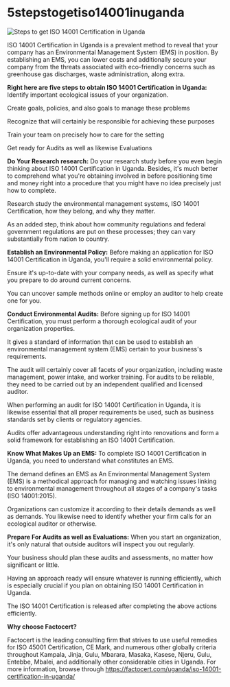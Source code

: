 # 5stepstogetiso14001inuganda

![Steps to get ISO 14001 Certification in Uganda](https://user-images.githubusercontent.com/89084770/149765381-7b509a16-2cd7-4b97-acb2-7189fa88a05c.png)

ISO 14001 Certification in Uganda is a prevalent method to reveal that your company has an Environmental Management System (EMS) in position. By establishing an EMS, you can lower costs and additionally secure your company from the threats associated with eco-friendly concerns such as greenhouse gas discharges, waste administration, along extra.

**Right here are five steps to obtain ISO 14001 Certification in Uganda:**
Identify important ecological issues of your organization.

Create goals, policies, and also goals to manage these problems

Recognize that will certainly be responsible for achieving these purposes

Train your team on precisely how to care for the setting

Get ready for Audits as well as likewise Evaluations

**Do Your Research research:**
Do your research study before you even begin thinking about ISO 14001 Certification in Uganda. Besides, it's much better to comprehend what you're obtaining involved in before positioning time and money right into a procedure that you might have no idea precisely just how to complete.

Research study the environmental management systems, ISO 14001 Certification, how they belong, and why they matter.

As an added step, think about how community regulations and federal government regulations are put on these processes; they can vary substantially from nation to country.

  **Establish an Environmental Policy:**
Before making an application for ISO 14001 Certification in Uganda, you'll require a solid environmental policy.

Ensure it's up-to-date with your company needs, as well as specify what you prepare to do around current concerns.

You can uncover sample methods online or employ an auditor to help create one for you.

**Conduct Environmental Audits:**
Before signing up for ISO 14001 Certification, you must perform a thorough ecological audit of your organization properties.

It gives a standard of information that can be used to establish an environmental management system (EMS) certain to your business's requirements.

The audit will certainly cover all facets of your organization, including waste management, power intake, and worker training. For audits to be reliable, they need to be carried out by an independent qualified and licensed auditor.

When performing an audit for ISO 14001 Certification in Uganda, it is likewise essential that all proper requirements be used, such as business standards set by clients or regulatory agencies.

Audits offer advantageous understanding right into renovations and form a solid framework for establishing an ISO 14001 Certification.

**Know What Makes Up an EMS:**
To complete ISO 14001 Certification in Uganda, you need to understand what constitutes an EMS.

The demand defines an EMS as An Environmental Management System (EMS) is a methodical approach for managing and watching issues linking to environmental management throughout all stages of a company's tasks (ISO 14001:2015).

Organizations can customize it according to their details demands as well as demands. You likewise need to identify whether your firm calls for an ecological auditor or otherwise.

**Prepare For Audits as well as Evaluations:**
When you start an organization, it's only natural that outside auditors will inspect you out regularly.

Your business should plan these audits and assessments, no matter how significant or little.

Having an approach ready will ensure whatever is running efficiently, which is especially crucial if you plan on obtaining ISO 14001 Certification in Uganda.

The ISO 14001 Certification is released after completing the above actions efficiently.

**Why choose Factocert?**

Factocert is the leading consulting firm that strives to use useful remedies for ISO 45001 Certification, CE Mark, and numerous other globally criteria throughout Kampala, Jinja, Gulu, Mbarara, Masaka, Kasese, Njeru, Gulu, Entebbe, Mbalei, and additionally other considerable cities in Uganda. For more information, browse through <a href="url">https://factocert.com/uganda/iso-14001-certification-in-uganda/</a>
